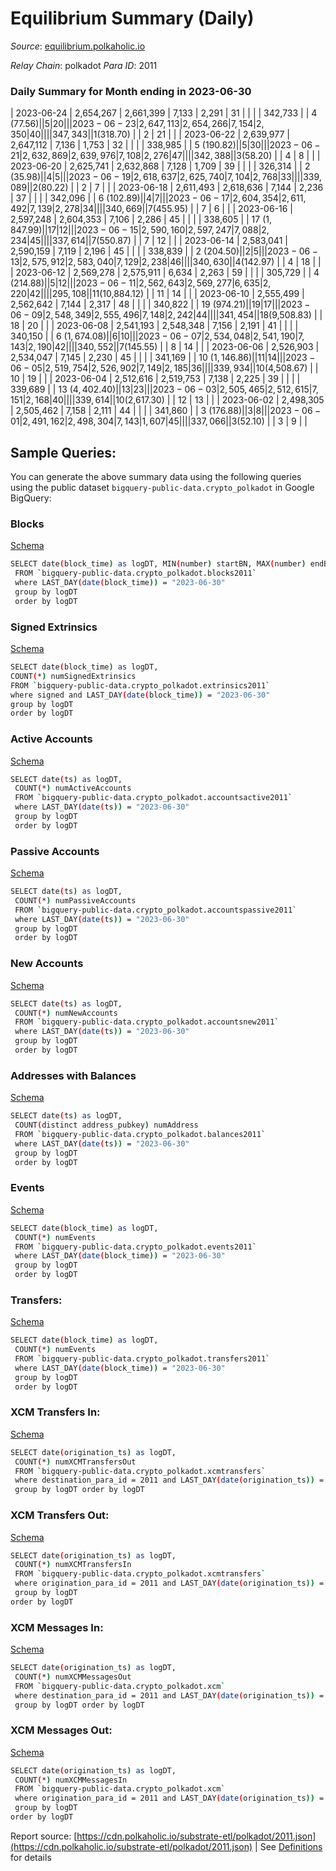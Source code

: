 # Equilibrium Summary (Daily)

_Source_: [equilibrium.polkaholic.io](https://equilibrium.polkaholic.io)

*Relay Chain*: polkadot
*Para ID*: 2011



### Daily Summary for Month ending in 2023-06-30


| 2023-06-24 | 2,654,267 | 2,661,399 | 7,133 | 2,291 | 31 |  |  |  | 342,733 |   | 4 ($77.56) |   | 5 | 20 |  |
| 2023-06-23 | 2,647,113 | 2,654,266 | 7,154 | 2,350 | 40 |  |  |  | 347,343 |   | 1 ($318.70) |   | 2 | 21 |  |
| 2023-06-22 | 2,639,977 | 2,647,112 | 7,136 | 1,753 | 32 |  |  |  | 338,985 |   | 5 ($190.82) |   | 5 | 30 |  |
| 2023-06-21 | 2,632,869 | 2,639,976 | 7,108 | 2,276 | 47 |  |  |  | 342,388 |   | 3 ($58.20) |   | 4 | 8 |  |
| 2023-06-20 | 2,625,741 | 2,632,868 | 7,128 | 1,709 | 39 |  |  |  | 326,314 |   | 2 ($35.98) |   | 4 | 5 |  |
| 2023-06-19 | 2,618,637 | 2,625,740 | 7,104 | 2,768 | 33 |  |  |  | 339,089 |   | 2 ($80.22) |   | 2 | 7 |  |
| 2023-06-18 | 2,611,493 | 2,618,636 | 7,144 | 2,236 | 37 |  |  |  | 342,096 |   | 6 ($102.89) |   | 4 | 7 |  |
| 2023-06-17 | 2,604,354 | 2,611,492 | 7,139 | 2,278 | 34 |  |  |  | 340,669 |   | 7 ($455.95) |   | 7 | 6 |  |
| 2023-06-16 | 2,597,248 | 2,604,353 | 7,106 | 2,286 | 45 |  |  |  | 338,605 |   | 17 ($1,847.99) |   | 17 | 12 |  |
| 2023-06-15 | 2,590,160 | 2,597,247 | 7,088 | 2,234 | 45 |  |  |  | 337,614 |   | 7 ($550.87) |   | 7 | 12 |  |
| 2023-06-14 | 2,583,041 | 2,590,159 | 7,119 | 2,196 | 45 |  |  |  | 338,839 |   | 2 ($204.50) |   | 2 | 5 |  |
| 2023-06-13 | 2,575,912 | 2,583,040 | 7,129 | 2,238 | 46 |  |  |  | 340,630 |   | 4 ($142.97) |   | 4 | 18 |  |
| 2023-06-12 | 2,569,278 | 2,575,911 | 6,634 | 2,263 | 59 |  |  |  | 305,729 |   | 4 ($214.88) |   | 5 | 12 |  |
| 2023-06-11 | 2,562,643 | 2,569,277 | 6,635 | 2,220 | 42 |  |  |  | 295,108 |   | 11 ($10,884.12) |   | 11 | 14 |  |
| 2023-06-10 | 2,555,499 | 2,562,642 | 7,144 | 2,317 | 48 |  |  |  | 340,822 |   | 19 ($974.21) |   | 19 | 17 |  |
| 2023-06-09 | 2,548,349 | 2,555,496 | 7,148 | 2,242 | 44 |  |  |  | 341,454 |   | 18 ($9,508.83) |   | 18 | 20 |  |
| 2023-06-08 | 2,541,193 | 2,548,348 | 7,156 | 2,191 | 41 |  |  |  | 340,150 |   | 6 ($1,674.08) |   | 6 | 10 |  |
| 2023-06-07 | 2,534,048 | 2,541,190 | 7,143 | 2,190 | 42 |  |  |  | 340,552 |   | 7 ($145.55) |   | 8 | 14 |  |
| 2023-06-06 | 2,526,903 | 2,534,047 | 7,145 | 2,230 | 45 |  |  |  | 341,169 |   | 10 ($1,146.86) |   | 11 | 14 |  |
| 2023-06-05 | 2,519,754 | 2,526,902 | 7,149 | 2,185 | 36 |  |  |  | 339,934 |   | 10 ($4,508.67) |   | 10 | 19 |  |
| 2023-06-04 | 2,512,616 | 2,519,753 | 7,138 | 2,225 | 39 |  |  |  | 339,689 |   | 13 ($4,402.40) |   | 13 | 23 |  |
| 2023-06-03 | 2,505,465 | 2,512,615 | 7,151 | 2,168 | 40 |  |  |  | 339,614 |   | 10 ($2,617.30) |   | 12 | 13 |  |
| 2023-06-02 | 2,498,305 | 2,505,462 | 7,158 | 2,111 | 44 |  |  |  | 341,860 |   | 3 ($176.88) |   | 3 | 8 |  |
| 2023-06-01 | 2,491,162 | 2,498,304 | 7,143 | 1,607 | 45 |  |  |  | 337,066 |   | 3 ($52.10) |   | 3 | 9 |  |

## Sample Queries:
You can generate the above summary data using the following queries using the public dataset `bigquery-public-data.crypto_polkadot` in Google BigQuery:


### Blocks 

[Schema](https://github.com/colorfulnotion/substrate-etl/blob/main/schema/blocks.json)

```bash
SELECT date(block_time) as logDT, MIN(number) startBN, MAX(number) endBN, COUNT(*) numBlocks 
 FROM `bigquery-public-data.crypto_polkadot.blocks2011`  
 where LAST_DAY(date(block_time)) = "2023-06-30" 
 group by logDT 
 order by logDT
```

### Signed Extrinsics 

[Schema](https://github.com/colorfulnotion/substrate-etl/blob/main/schema/extrinsics.json)

```bash
SELECT date(block_time) as logDT, 
COUNT(*) numSignedExtrinsics 
FROM `bigquery-public-data.crypto_polkadot.extrinsics2011`  
where signed and LAST_DAY(date(block_time)) = "2023-06-30" 
group by logDT 
order by logDT
```

### Active Accounts 

[Schema](https://github.com/colorfulnotion/substrate-etl/blob/main/schema/accountsactive.json)

```bash
SELECT date(ts) as logDT, 
 COUNT(*) numActiveAccounts 
 FROM `bigquery-public-data.crypto_polkadot.accountsactive2011` 
 where LAST_DAY(date(ts)) = "2023-06-30" 
 group by logDT 
 order by logDT
```

### Passive Accounts 

[Schema](https://github.com/colorfulnotion/substrate-etl/blob/main/schema/accountspassive.json)

```bash
SELECT date(ts) as logDT, 
 COUNT(*) numPassiveAccounts 
 FROM `bigquery-public-data.crypto_polkadot.accountspassive2011` 
 where LAST_DAY(date(ts)) = "2023-06-30" 
 group by logDT 
 order by logDT
```

### New Accounts 

[Schema](https://github.com/colorfulnotion/substrate-etl/blob/main/schema/accountsnew.json)

```bash
SELECT date(ts) as logDT, 
 COUNT(*) numNewAccounts 
 FROM `bigquery-public-data.crypto_polkadot.accountsnew2011` 
 where LAST_DAY(date(ts)) = "2023-06-30" 
 group by logDT
 order by logDT
```

### Addresses with Balances 

[Schema](https://github.com/colorfulnotion/substrate-etl/blob/main/schema/balances.json)

```bash
SELECT date(ts) as logDT,
 COUNT(distinct address_pubkey) numAddress 
 FROM `bigquery-public-data.crypto_polkadot.balances2011` 
 where LAST_DAY(date(ts)) = "2023-06-30" 
 group by logDT 
 order by logDT
```

### Events 

[Schema](https://github.com/colorfulnotion/substrate-etl/blob/main/schema/events.json)

```bash
SELECT date(block_time) as logDT, 
 COUNT(*) numEvents 
 FROM `bigquery-public-data.crypto_polkadot.events2011` 
 where LAST_DAY(date(block_time)) = "2023-06-30" 
 group by logDT 
 order by logDT
```

### Transfers:

[Schema](https://github.com/colorfulnotion/substrate-etl/blob/main/schema/transfers.json)

```bash
SELECT date(block_time) as logDT, 
 COUNT(*) numEvents 
 FROM `bigquery-public-data.crypto_polkadot.transfers2011` 
 where LAST_DAY(date(block_time)) = "2023-06-30" 
 group by logDT 
 order by logDT
```

### XCM Transfers In: 

[Schema](https://github.com/colorfulnotion/substrate-etl/blob/main/schema/xcmtransfers.json)

```bash
SELECT date(origination_ts) as logDT, 
 COUNT(*) numXCMTransfersOut 
 FROM `bigquery-public-data.crypto_polkadot.xcmtransfers` 
 where destination_para_id = 2011 and LAST_DAY(date(origination_ts)) = "2023-06-30" 
 group by logDT order by logDT
```

### XCM Transfers Out: 

[Schema](https://github.com/colorfulnotion/substrate-etl/blob/main/schema/xcmtransfers.json)

```bash
SELECT date(origination_ts) as logDT, 
 COUNT(*) numXCMTransfersIn 
 FROM `bigquery-public-data.crypto_polkadot.xcmtransfers` 
 where origination_para_id = 2011 and LAST_DAY(date(origination_ts)) = "2023-06-30" 
 group by logDT 
order by logDT
```

### XCM Messages In: 

[Schema](https://github.com/colorfulnotion/substrate-etl/blob/main/schema/xcm.json)

```bash
SELECT date(origination_ts) as logDT, 
 COUNT(*) numXCMMessagesOut 
 FROM `bigquery-public-data.crypto_polkadot.xcm` 
 where destination_para_id = 2011 and LAST_DAY(date(origination_ts)) = "2023-06-30" 
 group by logDT order by logDT
```

### XCM Messages Out: 

[Schema](https://github.com/colorfulnotion/substrate-etl/blob/main/schema/xcm.json)

```bash
SELECT date(origination_ts) as logDT, 
 COUNT(*) numXCMMessagesIn 
 FROM `bigquery-public-data.crypto_polkadot.xcm` 
 where origination_para_id = 2011 and LAST_DAY(date(origination_ts)) = "2023-06-30" 
 group by logDT 
order by logDT
```


Report source: [https://cdn.polkaholic.io/substrate-etl/polkadot/2011.json](https://cdn.polkaholic.io/substrate-etl/polkadot/2011.json) | See [Definitions](/DEFINITIONS.md) for details
